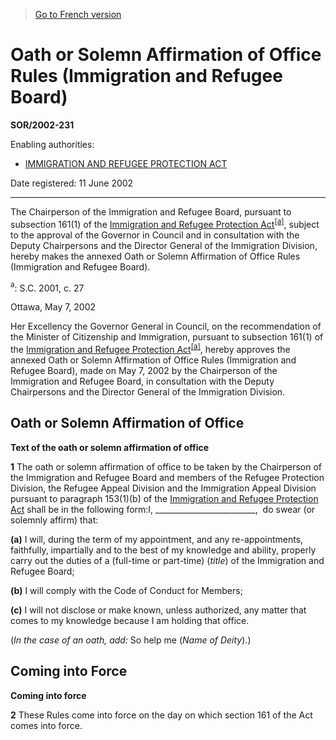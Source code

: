 > [Go to French version](/fr/Règlements/Décrets,%20ordonnances%20et%20règlements%20statutaires/2002/231.md)

# Oath or Solemn Affirmation of Office Rules (Immigration and Refugee Board)

**SOR/2002-231**

Enabling authorities: 
- [IMMIGRATION AND REFUGEE PROTECTION ACT](/en/Acts/Statutes%20of%20Canada/2001/c.%2027.md)

Date registered: 11 June 2002

----------

The Chairperson of the Immigration and Refugee Board, pursuant to subsection 161(1) of the [Immigration and Refugee Protection Act](/en/Acts/Statutes%20of%20Canada/2001/c.%2027.md)<sup><a href='#fn_SOR-2002-231_e_hq_5868'>[a]</a></sup>, subject to the approval of the Governor in Council and in consultation with the Deputy Chairpersons and the Director General of the Immigration Division, hereby makes the annexed Oath or Solemn Affirmation of Office Rules (Immigration and Refugee Board).

<a name='fn_SOR-2002-231_e_hq_5868'><sup>a</sup></a>: S.C. 2001, c. 27<br />

Ottawa, May 7, 2002

Her Excellency the Governor General in Council, on the recommendation of the Minister of Citizenship and Immigration, pursuant to subsection 161(1) of the [Immigration and Refugee Protection Act](/en/Acts/Statutes%20of%20Canada/2001/c.%2027.md)<sup><a href='#fn_SOR-2002-231_e_hq_5868'>[a]</a></sup>, hereby approves the annexed Oath or Solemn Affirmation of Office Rules (Immigration and Refugee Board), made on May 7, 2002 by the Chairperson of the Immigration and Refugee Board, in consultation with the Deputy Chairpersons and the Director General of the Immigration Division.




## Oath or Solemn Affirmation of Office



**Text of the oath or solemn affirmation of office**

**1** The oath or solemn affirmation of office to be taken by the Chairperson of the Immigration and Refugee Board and members of the Refugee Protection Division, the Refugee Appeal Division and the Immigration Appeal Division pursuant to paragraph 153(1)(b) of the [Immigration and Refugee Protection Act](/en/Acts/Statutes%20of%20Canada/2001/c.%2027.md) shall be in the following form:I, _________________________,  do swear (or solemnly affirm) that:

**(a)** I will, during the term of my appointment, and any re-appointments, faithfully, impartially and to the best of my knowledge and ability, properly carry out the duties of a (full-time or part-time) (*title*) of the Immigration and Refugee Board;



**(b)** I will comply with the Code of Conduct for Members;



**(c)** I will not disclose or make known, unless authorized, any matter that comes to my knowledge because I am holding that office.



(*In the case of an oath, add:* So help me (*Name of Deity*).)








## Coming into Force



**Coming into force**

**2** These Rules come into force on the day on which section 161 of the Act comes into force.



